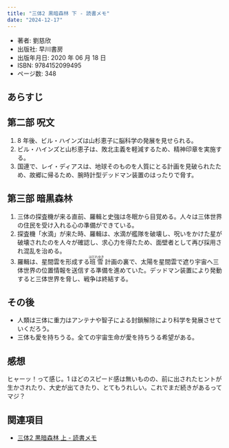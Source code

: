 ```yaml
---
title: "三体2 黒暗森林 下 - 読書メモ"
date: "2024-12-17"
---
```

- 著者: 劉慈欣
- 出版社: 早川書房
- 出版年月日: 2020 年 06 月 18 日
- ISBN: 9784152099495
- ページ数: 348

## あらすじ

## 第二部 呪文

1. 8 年後、ビル・ハインズは山杉恵子に脳科学の発展を見せられる。
2. ビル・ハインズと山杉恵子は、敗北主義を軽減するため、精神印章を実施する。
3. 国連で、レイ・ディアスは、地球そのものを人質にとる計画を見破られたため、故郷に帰るため、腕時計型デッドマン装置のはったりで脅す。

## 第三部 暗黒森林

1. 三体の探査機が来る直前、羅輯と史強は冬眠から目覚める。人々は三体世界の住民を受け入れる心の準備ができている。
2. 探査機「水滴」が来た時、羅輯は、水滴が艦隊を破壊し、呪いをかけた星が破壊されたのを人々が確認し、求心力を得たため、面壁者として再び採用され混乱を治める。
3. 羅輯は、星間雲を形成する<ruby>班雪<rp>(</rp><rt>はだれゆき</rt><rp>)</rp> </ruby>計画の裏で、太陽を星間雲で遮り宇宙へ三体世界の位置情報を送信する準備を進めていた。デッドマン装置により発動すると三体世界を脅し、戦争は終結する。

## その後

- 人類は三体に重力はアンテナや智子による封鎖解除により科学を発展させていくだろう。
- 三体も愛を持ちうる。全ての宇宙生命が愛を持ちうる希望がある。

## 感想

ヒャーッ！って感じ。1 ほどのスピード感は無いものの、前に出されたヒントが生かされたり、大史が出てきたり、とてもうれしい。これでまだ続きがあるってマジ？

## 関連項目

- [三体2 黒暗森林 上 - 読書メモ](20241217-the-three-body-problem-2.md)